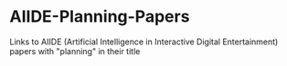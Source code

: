 # AIIDE-Planning-Papers
Links to AIIDE (Artificial Intelligence in Interactive Digital Entertainment) papers with "planning" in their title
